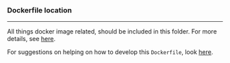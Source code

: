 ### Dockerfile location
---
All things docker image related, should be included in this folder. For more details, see [here](https://hv-eng.atlassian.net/wiki/spaces/LFCP/pages/30535745543/Project-centric+Custom+Docker+Images+for+Build+Tools).

For suggestions on helping on how to develop this `Dockerfile`, look [here](https://hv-eng.atlassian.net/wiki/spaces/LFCP/pages/30539383996/Suggestions+on+bootstrap+image+development). 
